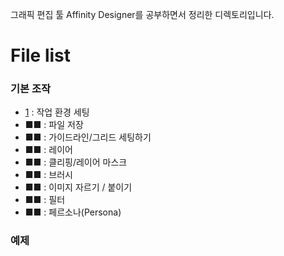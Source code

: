 그래픽 편집 툴 Affinity Designer를 공부하면서 정리한 디렉토리입니다.

# File list

### 기본 조작
* [1](https://github.com/TaekGeunLee/study_frontEnd/tree/master/T1/1) : 작업 환경 세팅
* ■■ : 파일 저장
* ■■ : 가이드라인/그리드 세팅하기
* ■■ : 레이어
* ■■ : 클리핑/레이어 마스크
* ■■ : 브러시
* ■■ : 이미지 자르기 / 붙이기
* ■■ : 필터
* ■■ : 페르소나(Persona)

### 예제

